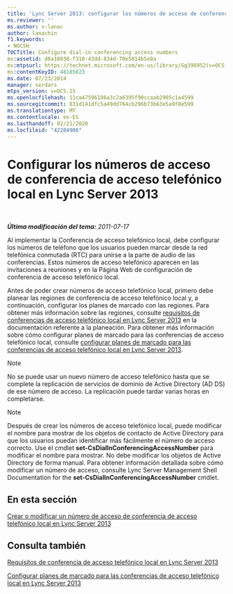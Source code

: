 ```yaml
---
title: 'Lync Server 2013: configurar los números de acceso de conferencia de acceso telefónico local'
ms.reviewer: ''
ms.author: v-lanac
author: lanachin
f1.keywords:
- NOCSH
TOCTitle: Configure dial-in conferencing access numbers
ms:assetid: d8a18030-f318-43dd-834d-70e5014b5e8a
ms:mtpsurl: https://technet.microsoft.com/en-us/library/Gg398952(v=OCS.15)
ms:contentKeyID: 48185623
ms.date: 07/23/2014
manager: serdars
mtps_version: v=OCS.15
ms.openlocfilehash: 11ca47596106a3c2a6395f90ccaab2905c1a4599
ms.sourcegitcommit: 831d141dfc5a49dd764cb296b73b63e5a9f8e599
ms.translationtype: MT
ms.contentlocale: es-ES
ms.lasthandoff: 02/21/2020
ms.locfileid: "42204906"
---
```

<div data-xmlns="http://www.w3.org/1999/xhtml">

<div class="topic" data-xmlns="http://www.w3.org/1999/xhtml" data-msxsl="urn:schemas-microsoft-com:xslt" data-cs="https://msdn.microsoft.com/">

<div data-asp="https://msdn2.microsoft.com/asp">

# <a name="configure-dial-in-conferencing-access-numbers-in-lync-server-2013"></a>Configurar los números de acceso de conferencia de acceso telefónico local en Lync Server 2013

</div>

<div id="mainSection">

<div id="mainBody">

<span> </span>

_**Última modificación del tema:** 2011-07-17_

Al implementar la Conferencia de acceso telefónico local, debe configurar los números de teléfono que los usuarios pueden marcar desde la red telefónica conmutada (RTC) para unirse a la parte de audio de las conferencias. Estos números de acceso telefónico aparecen en las invitaciones a reuniones y en la Página Web de configuración de conferencia de acceso telefónico local.

Antes de poder crear números de acceso telefónico local, primero debe planear las regiones de conferencia de acceso telefónico local y, a continuación, configurar los planes de marcado con las regiones. Para obtener más información sobre las regiones, consulte [requisitos de conferencias de acceso telefónico local en Lync Server 2013](lync-server-2013-dial-in-conferencing-requirements.md) en la documentación referente a la planeación. Para obtener más información sobre cómo configurar planes de marcado para las conferencias de acceso telefónico local, consulte [configurar planes de marcado para las conferencias de acceso telefónico local en Lync Server 2013](lync-server-2013-configure-dial-plans-for-dial-in-conferencing.md).

<div>


> [!NOTE]  
> No se puede usar un nuevo número de acceso telefónico hasta que se complete la replicación de&nbsp;servicios de dominio de Active Directory (AD DS) de ese número de acceso. La replicación puede tardar varias horas en completarse.



</div>

<div>


> [!NOTE]  
> Después de crear los números de acceso telefónico local, puede modificar el nombre para mostrar de los objetos de contacto de Active Directory para que los usuarios puedan identificar más fácilmente el número de acceso correcto. Use el cmdlet <STRONG>set-CsDialInConferencingAccessNumber</STRONG> para modificar el nombre para mostrar. No debe modificar los objetos de Active Directory de forma manual. Para obtener información detallada sobre cómo modificar un número de acceso, consulte Lync Server Management Shell Documentation for the <STRONG>set-CsDialInConferencingAccessNumber</STRONG> cmdlet.



</div>

<div>

## <a name="in-this-section"></a>En esta sección

[Crear o modificar un número de acceso de conferencia de acceso telefónico local en Lync Server 2013](lync-server-2013-create-or-modify-a-dial-in-conferencing-access-number.md)

</div>

<div>

## <a name="see-also"></a>Consulta también


[Requisitos de conferencia de acceso telefónico local en Lync Server 2013](lync-server-2013-dial-in-conferencing-requirements.md)  


[Configurar planes de marcado para las conferencias de acceso telefónico local en Lync Server 2013](lync-server-2013-configure-dial-plans-for-dial-in-conferencing.md)  
  

</div>

</div>

<span> </span>

</div>

</div>

</div>

